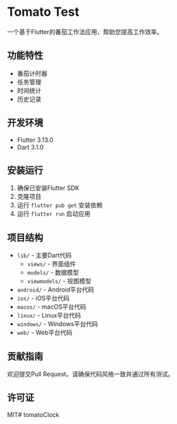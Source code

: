 # Tomato Test

一个基于Flutter的番茄工作法应用，帮助您提高工作效率。

## 功能特性

- 番茄计时器
- 任务管理
- 时间统计
- 历史记录

## 开发环境

- Flutter 3.13.0
- Dart 3.1.0

## 安装运行

1. 确保已安装Flutter SDK
2. 克隆项目
3. 运行 `flutter pub get` 安装依赖
4. 运行 `flutter run` 启动应用

## 项目结构

- `lib/` - 主要Dart代码
  - `views/` - 界面组件
  - `models/` - 数据模型
  - `viewmodels/` - 视图模型
- `android/` - Android平台代码
- `ios/` - iOS平台代码
- `macos/` - macOS平台代码
- `linux/` - Linux平台代码
- `windows/` - Windows平台代码
- `web/` - Web平台代码

## 贡献指南

欢迎提交Pull Request。请确保代码风格一致并通过所有测试。

## 许可证

MIT# tomatoClock

